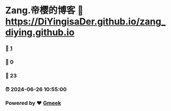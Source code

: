 # Zang.帝樱的博客 :link: https://DiYingisaDer.github.io/zang_diying.github.io 
### :page_facing_up: [1](https://DiYingisaDer.github.io/zang_diying.github.io/tag.html) 
### :speech_balloon: 0 
### :hibiscus: 23 
### :alarm_clock: 2024-06-26 10:55:00 
### Powered by :heart: [Gmeek](https://github.com/Meekdai/Gmeek)
